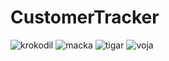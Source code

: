 
# CustomerTracker

![krokodil](https://user-images.githubusercontent.com/80634780/125690004-463b7b9e-816b-4fdf-9f77-a8457123f4af.png)
![macka](https://user-images.githubusercontent.com/80634780/125690517-01530013-2cee-45cd-9a12-71b16db895a7.png)
![tigar](https://user-images.githubusercontent.com/80634780/125691760-562c308d-c95e-4345-a6f0-3222f1b3cf36.png)
![voja](https://user-images.githubusercontent.com/80634780/125691966-6092a391-8de6-47ed-92be-ccfd085bfd2a.png)

